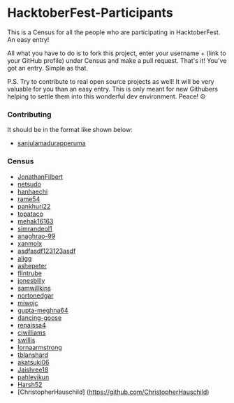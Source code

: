 # HacktoberFest-Participants

This is a Census for all the people who are participating in HacktoberFest. An easy entry!

All what you have to do is to fork this project, enter your username + (link to your GitHub profile) under Census and make a pull request. That's it! You've got an entry. Simple as that.

P.S. Try to contribute to real open source projects as well! It will be very valuable for you than an easy entry. This is only meant for new Githubers helping to settle them into this wonderful dev environment. Peace! ☮️

### Contributing

It should be in the format like shown below:

- [sanjulamadurapperuma](https://github.com/sanjulamadurapperuma)

### Census

- [JonathanFilbert](https://github.com/jonathanfilbert)
- [netsudo](https://github.com/netsudo)
- [hanhaechi](https://github.com/hanhaechi)
- [rame54](https://github.com/rame54)
- [pankhuri22](https://github.com/pankhuri22)
- [topataco](https://github.com/topataco)
- [mehak16163](https://github.com/mehak16163)
- [simrandeol1](https://github.com/simrandeol1)
- [anaghrao-99](http://github.com/anaghrao-99)
- [xanmolx](https://github.com/xanmolx)
- [asdfasdf123123asdf](https://github.com/asdfasdf123123asdf)
- [aligg](https://github.com/aligg)
- [ashepeter](https://github.com/ashepeter)
- [flintrube](https://github.com/flintrube)
- [jonesbilly](https://github.com/jonesbilly)
- [samwillkins](https://github.com/samwillkins)
- [nortonedgar](https://github.com/nortonedgar)
- [miwojc](https://github.com/miwojc)
- [gupta-meghna64](https://github.com/gupta-meghna64)
- [dancing-goose](https://github.com/dancing-goose)
- [renaissa4](https://github.com/renaissa4)
- [cjwilliams](https://github.com/CJWilliams20)
- [swillis](https://github.com/S-Willis)
- [lornaarmstrong](https://github.com/lornaarmstrong)
- [tblanshard](https://github.com/tblanshard)
- [akatsuki06](https://github.com/akatsuki06)
- [Jaishree18](https://github.com/Jaishree18)
- [pahlevikun](https://github.com/pahlevikun)
- [Harsh52](https://github.com/harsh52)
- [ChristopherHauschild] (https://github.com/ChristopherHauschild)
